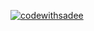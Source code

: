[![codewithsadee](https://i.postimg.cc/LXd5ckc7/github-profile-banner.png)](https://youtube.com/codewithsadee)

